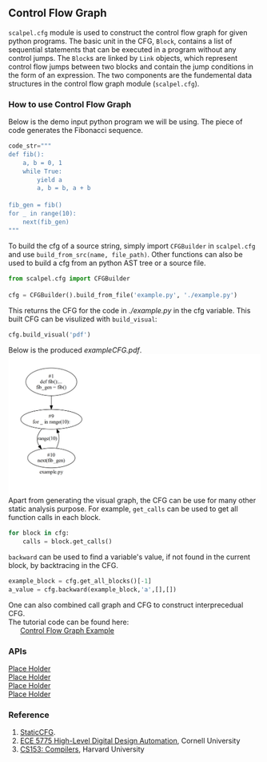 
## Control Flow Graph
`scalpel.cfg` module is used to construct the control flow graph for given python programs. The basic unit in the CFG, `Block`, contains a list of sequential statements that can be executed in a program without any control jumps. The `Block`s are linked by `Link` objects, which represent control flow jumps between two blocks and contain the jump conditions in the form of an expression. The two components are the fundemental data structures in the control flow graph module (`scalpel.cfg`).



### How to use Control Flow Graph
Below is the demo input python program we will be using. The piece of code generates the Fibonacci sequence.
```python
code_str="""
def fib():
    a, b = 0, 1
    while True:
        yield a
        a, b = b, a + b

fib_gen = fib()
for _ in range(10):
    next(fib_gen)
"""
```
To build the cfg of a source string, simply import `CFGBuilder` in `scalpel.cfg` and use `build_from_src(name, file_path)`. Other functions can also be used to build a cfg from an python AST tree or a source file.

```python
from scalpel.cfg import CFGBuilder

cfg = CFGBuilder().build_from_file('example.py', './example.py')

```
This returns the CFG for the code in *./example.py* in the cfg variable. This built CFG can be visulized with `build_visual`:
```python
cfg.build_visual('pdf')
```
Below is the produced *exampleCFG.pdf*.
![Fibonacci CFG](../resources/cfg_example.png)
Apart from generating the visual graph, the CFG can be use for many other static analysis purpose.
For example, `get_calls` can be used to get all function calls in each block.
```python
for block in cfg:
    calls = block.get_calls()
```
`backward` can be used to find a variable's value, if not found in the current block, by backtracing in the CFG.
```python
example_block = cfg.get_all_blocks()[-1]
a_value = cfg.backward(example_block,'a',[],[])
```
One can also combined call graph and CFG to construct interprecedual CFG.
\
The tutorial code can be found here:\
&nbsp;&nbsp;&nbsp;&nbsp;&nbsp;&nbsp;[Control Flow Graph Example](../examples/cfg_tutorial.py)

### APIs
[Place Holder](placeholder.com)\
[Place Holder](placeholder.com)\
[Place Holder](placeholder.com)\
[Place Holder](placeholder.com)

### Reference
1. [StaticCFG](https://github.com/coetaur0/staticfg).
2. [ECE 5775 High-Level Digital Design Automation](https://www.csl.cornell.edu/courses/ece5775/pdf/lecture06.pdf), Cornell University
3. [CS153: Compilers](https://groups.seas.harvard.edu/courses/cs153/2018fa/lectures/Lec17-CFG-dataflow.pdf), Harvard University
